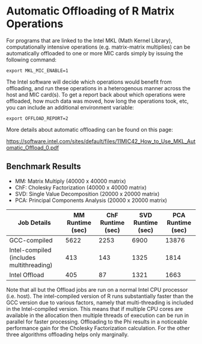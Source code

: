 # Automatic Offloading of R Matrix Operations

For programs that are linked to the Intel MKL (Math Kernel Library), computationally
intensive operations (e.g. matrix-matrix multiplies) can be automatically offloaded to
one or more MIC cards simply by issuing the following command:

```shell
export MKL_MIC_ENABLE=1
```

The Intel software will decide which operations would benefit from offloading, and
run these operations in a heterogenous manner across the host and MIC card(s). To 
get a report back about which operations were offloaded, how much data was moved, how
long the operations took, etc, you can include an additional environment variable:

```shell
export OFFLOAD_REPORT=2
```

More details about automatic offloading can be found on this page:

https://software.intel.com/sites/default/files/11MIC42_How_to_Use_MKL_Automatic_Offload_0.pdf

## Benchmark Results

* MM: Matrix Multiply (40000 x 40000 matrix)
* ChF: Cholesky Factorization (40000 x 40000 matrix)
* SVD: Single Value Decomposition (20000 x 20000 matrix)
* PCA: Principal Components Analysis (20000 x 20000 matrix)

Job Details  | MM Runtime (sec) | ChF Runtime (sec) | SVD Runtime (sec) | PCA Runtime (sec)
------------- | ------------- | -------------- | -------------- | --------------
GCC-compiled  | 5622 | 2253 | 6900 | 13876
Intel-compiled (includes multithreading) | 413 | 143 | 1325 | 1814
Intel Offload | 405 | 87 | 1321 | 1663

Note that all but the Offload jobs are run on a normal Intel CPU processor (i.e. host). The
intel-compiled version of R runs substantially faster than the GCC version due to 
various factors, namely that multi-threading is included in the Intel-compiled version. 
This means that if multiple CPU cores are available in the allocation then multiple 
threads of execution can be run in parallel for faster processing. Offloading to the Phi
results in a noticeable performance gain for the Cholesky Factorization calculation. For the
other three algorithms offloading helps only marginally.
